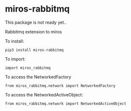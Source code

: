 # miros-rabbitmq
This package is not ready yet..

Rabbitmq extension to miros

To install:

    pip3 install miros-rabbitmq

To import:

    import miros_rabbitmq

To access the NetworkedFactory

    from miros_rabbitmq.network import NetworkedFactory  

To access the NetworkedActiveObject:

    from miros_rabbitmq.network import NetworkedActiveObject

